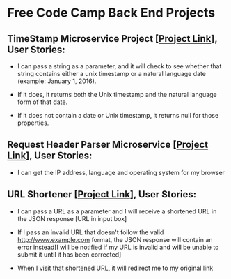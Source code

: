 # Free Code Camp Back End Projects

## TimeStamp Microservice Project [<a href="https://vampiire-timestamp.herokuapp.com/">Project Link</a>], User Stories:

* I can pass a string as a parameter, and it will check to see whether that string contains either a unix timestamp or a natural language date (example: January 1, 2016).

* If it does, it returns both the Unix timestamp and the natural language form of that date.

* If it does not contain a date or Unix timestamp, it returns null for those properties.

## Request Header Parser Microservice [<a href="https://vampiire-header-parser.herokuapp.com/">Project Link</a>], User Stories:

* I can get the IP address, language and operating system for my browser

## URL Shortener [<a href="https://vampiire-tinyurl.herokuapp.com/">Project Link</a>], User Stories:

* I can pass a URL as a parameter and I will receive a shortened URL in the JSON response [URL in input box]

* If I pass an invalid URL that doesn't follow the valid http://www.example.com format, the JSON response will contain an error instead[I will be notified if my URL is invalid and will be unable to submit it until it has been corrected]

* When I visit that shortened URL, it will redirect me to my original link
